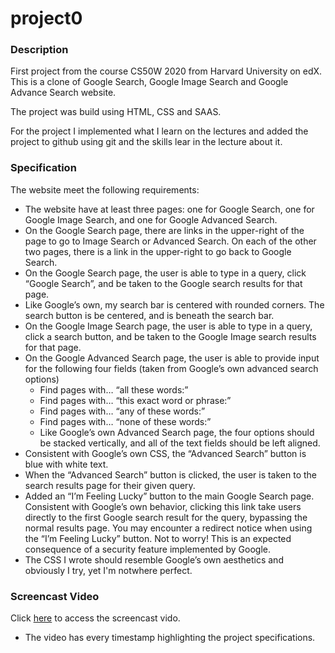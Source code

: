 # project0

### Description

First project from the course CS50W 2020 from Harvard University on edX. This is a clone of Google Search, Google Image Search and Google Advance Search website.

The project was build using HTML, CSS and SAAS.

For the project I implemented what I learn on the lectures and added the project to github using git and the skills lear in the lecture about it.

### Specification

The website meet the following requirements:

- The website have at least three pages: one for Google Search, one for Google Image Search, and one for Google Advanced Search.
- On the Google Search page, there are links in the upper-right of the page to go to Image Search or Advanced Search. On each of the other two pages, there is a link in the upper-right to go back to Google Search.
- On the Google Search page, the user is able to type in a query, click “Google Search”, and be taken to the Google search results for that page.
- Like Google’s own, my search bar is centered with rounded corners. The search button is be centered, and is beneath the search bar.
- On the Google Image Search page, the user is able to type in a query, click a search button, and be taken to the Google Image search results for that page.
- On the Google Advanced Search page, the user is able to provide input for the following four fields (taken from Google’s own advanced search options)
  - Find pages with… “all these words:”
  - Find pages with… “this exact word or phrase:”
  - Find pages with… “any of these words:”
  - Find pages with… “none of these words:”
  - Like Google’s own Advanced Search page, the four options should be stacked vertically, and all of the text fields should be left aligned.
- Consistent with Google’s own CSS, the “Advanced Search” button is blue with white text.
- When the “Advanced Search” button is clicked, the user is taken to the search results page for their given query.
- Added an “I’m Feeling Lucky” button to the main Google Search page. Consistent with Google’s own behavior, clicking this link take users directly to the first Google search result for the query, bypassing the normal results page.
  You may encounter a redirect notice when using the “I’m Feeling Lucky” button. Not to worry! This is an expected consequence of a security feature implemented by Google.
- The CSS I wrote should resemble Google’s own aesthetics and obviously I try, yet I'm notwhere perfect.

### Screencast Video

Click [here](https://youtu.be/AVnASjet1lc) to access the screencast vido.

- The video has every timestamp highlighting the project specifications.
